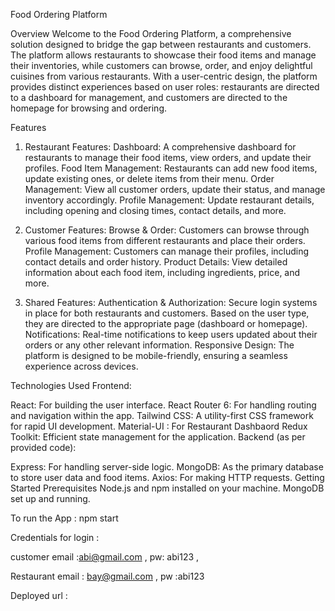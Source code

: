 Food Ordering Platform


Overview
Welcome to the Food Ordering Platform, a comprehensive solution designed to bridge the gap between restaurants and customers. The platform allows restaurants to showcase their food items and manage their inventories, while customers can browse, order, and enjoy delightful cuisines from various restaurants. With a user-centric design, the platform provides distinct experiences based on user roles: restaurants are directed to a dashboard for management, and customers are directed to the homepage for browsing and ordering.

Features
1. Restaurant Features:
Dashboard: A comprehensive dashboard for restaurants to manage their food items, view orders, and update their profiles.
Food Item Management: Restaurants can add new food items, update existing ones, or delete items from their menu.
Order Management: View all customer orders, update their status, and manage inventory accordingly.
Profile Management: Update restaurant details, including opening and closing times, contact details, and more.


2. Customer Features:
Browse & Order: Customers can browse through various food items from different restaurants and place their orders.
Profile Management: Customers can manage their profiles, including contact details and order history.
Product Details: View detailed information about each food item, including ingredients, price, and more.


3. Shared Features:
Authentication & Authorization: Secure login systems in place for both restaurants and customers. Based on the user type, they are directed to the appropriate page (dashboard or homepage).
Notifications: Real-time notifications to keep users updated about their orders or any other relevant information.
Responsive Design: The platform is designed to be mobile-friendly, ensuring a seamless experience across devices.


Technologies Used
Frontend:

React: For building the user interface.
React Router 6: For handling routing and navigation within the app.
Tailwind CSS: A utility-first CSS framework for rapid UI development.
Material-UI : For Restaurant Dashbaord
Redux Toolkit: Efficient state management for the application.
Backend (as per provided code):

Express: For handling server-side logic.
MongoDB: As the primary database to store user data and food items.
Axios: For making HTTP requests.
Getting Started
Prerequisites
Node.js and npm installed on your machine.
MongoDB set up and running.


To run the App : npm start


Credentials for login :

customer email :abi@gmail.com , pw: abi123  ,

Restaurant email : bay@gmail.com , pw :abi123 

Deployed url :